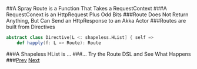 ##A Spray Route is a Function That Takes a RequestContext
###A RequestConext is an HttpRequest Plus Odd Bits
###Route Does Not Return Anything, But Can Send an HttpResponse to an Akka Actor
###Routes are built from Directives
```Scala
abstract class Directive[L <: shapeless.HList] { self =>
    def happly(f: L => Route): Route
```
###A Shapeless HList is ...
###... Try the Route DSL and See What Happens
###[Prev](SprayIntro.md) [Next](SprayRouteDsl.md)
